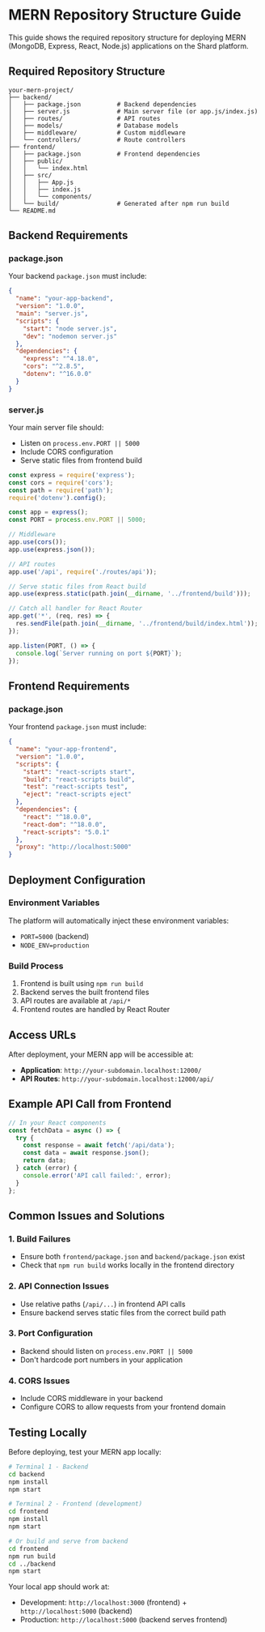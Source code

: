 # MERN Repository Structure Guide

This guide shows the required repository structure for deploying MERN (MongoDB, Express, React, Node.js) applications on the Shard platform.

## Required Repository Structure

```
your-mern-project/
├── backend/
│   ├── package.json          # Backend dependencies
│   ├── server.js             # Main server file (or app.js/index.js)
│   ├── routes/               # API routes
│   ├── models/               # Database models
│   ├── middleware/           # Custom middleware
│   └── controllers/          # Route controllers
├── frontend/
│   ├── package.json          # Frontend dependencies
│   ├── public/
│   │   └── index.html
│   ├── src/
│   │   ├── App.js
│   │   ├── index.js
│   │   └── components/
│   └── build/                # Generated after npm run build
└── README.md
```

## Backend Requirements

### package.json
Your backend `package.json` must include:

```json
{
  "name": "your-app-backend",
  "version": "1.0.0",
  "main": "server.js",
  "scripts": {
    "start": "node server.js",
    "dev": "nodemon server.js"
  },
  "dependencies": {
    "express": "^4.18.0",
    "cors": "^2.8.5",
    "dotenv": "^16.0.0"
  }
}
```

### server.js
Your main server file should:
- Listen on `process.env.PORT || 5000`
- Include CORS configuration
- Serve static files from frontend build

```javascript
const express = require('express');
const cors = require('cors');
const path = require('path');
require('dotenv').config();

const app = express();
const PORT = process.env.PORT || 5000;

// Middleware
app.use(cors());
app.use(express.json());

// API routes
app.use('/api', require('./routes/api'));

// Serve static files from React build
app.use(express.static(path.join(__dirname, '../frontend/build')));

// Catch all handler for React Router
app.get('*', (req, res) => {
  res.sendFile(path.join(__dirname, '../frontend/build/index.html'));
});

app.listen(PORT, () => {
  console.log(`Server running on port ${PORT}`);
});
```

## Frontend Requirements

### package.json
Your frontend `package.json` must include:

```json
{
  "name": "your-app-frontend",
  "version": "1.0.0",
  "scripts": {
    "start": "react-scripts start",
    "build": "react-scripts build",
    "test": "react-scripts test",
    "eject": "react-scripts eject"
  },
  "dependencies": {
    "react": "^18.0.0",
    "react-dom": "^18.0.0",
    "react-scripts": "5.0.1"
  },
  "proxy": "http://localhost:5000"
}
```

## Deployment Configuration

### Environment Variables
The platform will automatically inject these environment variables:
- `PORT=5000` (backend)
- `NODE_ENV=production`

### Build Process
1. Frontend is built using `npm run build`
2. Backend serves the built frontend files
3. API routes are available at `/api/*`
4. Frontend routes are handled by React Router

## Access URLs

After deployment, your MERN app will be accessible at:
- **Application**: `http://your-subdomain.localhost:12000/`
- **API Routes**: `http://your-subdomain.localhost:12000/api/`

## Example API Call from Frontend

```javascript
// In your React components
const fetchData = async () => {
  try {
    const response = await fetch('/api/data');
    const data = await response.json();
    return data;
  } catch (error) {
    console.error('API call failed:', error);
  }
};
```

## Common Issues and Solutions

### 1. Build Failures
- Ensure both `frontend/package.json` and `backend/package.json` exist
- Check that `npm run build` works locally in the frontend directory

### 2. API Connection Issues
- Use relative paths (`/api/...`) in frontend API calls
- Ensure backend serves static files from the correct build path

### 3. Port Configuration
- Backend should listen on `process.env.PORT || 5000`
- Don't hardcode port numbers in your application

### 4. CORS Issues
- Include CORS middleware in your backend
- Configure CORS to allow requests from your frontend domain

## Testing Locally

Before deploying, test your MERN app locally:

```bash
# Terminal 1 - Backend
cd backend
npm install
npm start

# Terminal 2 - Frontend (development)
cd frontend
npm install
npm start

# Or build and serve from backend
cd frontend
npm run build
cd ../backend
npm start
```

Your local app should work at:
- Development: `http://localhost:3000` (frontend) + `http://localhost:5000` (backend)
- Production: `http://localhost:5000` (backend serves frontend)
